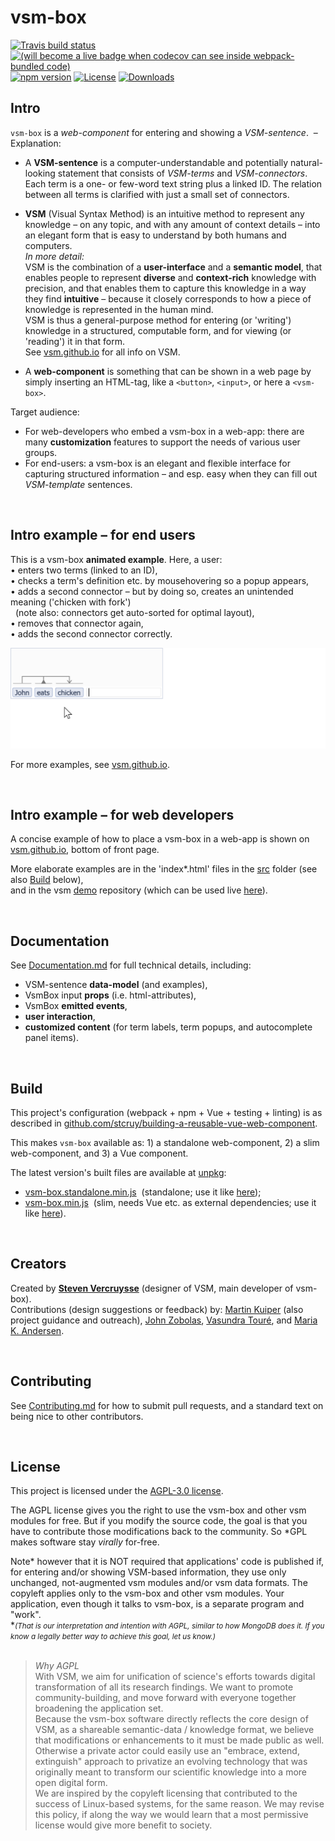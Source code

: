 # vsm-box

<!-- badges: start -->
[![Travis build status](https://travis-ci.org/vsm/vsm-box.svg?branch=master)](https://travis-ci.com/vsm/vsm-box)
[![(will become a live badge when codecov can see inside webpack-bundled code)](https://img.shields.io/badge/coverage-high-brightgreen.svg)](https://travis-ci.com/vsm/vsm-box)
[![npm version](https://img.shields.io/npm/v/vsm-box)](https://www.npmjs.com/package/vsm-box)
[![License](https://img.shields.io/npm/l/vsm-box?color=blue)](#license)
[![Downloads](https://img.shields.io/npm/dm/vsm-box)](https://www.npmjs.com/package/vsm-box)
<!-- badges: end -->

## Intro

`vsm-box` is a _web-component_ for entering and showing a _VSM-sentence_.
&nbsp;–&nbsp; Explanation:

- A **VSM-sentence** is a computer-understandable and potentially
  natural-looking statement that consists of _VSM-terms_ and _VSM-connectors_.
  Each term is a one- or few-word text string plus a linked ID.
  The relation between all terms is clarified with just a small set
  of connectors.

- **VSM** (Visual Syntax Method) is an intuitive method to represent any knowledge
  – on any topic, and with any amount of context details – into an elegant form
  that is easy to understand by both humans and computers.  
  _In more detail:_  
  VSM is the combination of a **user-interface** and a **semantic model**,
  that enables people to represent **diverse** and **context-rich**
  knowledge with precision, and that enables them
  to capture this knowledge in a way they find **intuitive** –
  because it closely corresponds to how a piece of knowledge is represented
  in the human mind.  
  VSM is thus a general-purpose method for entering (or 'writing') knowledge in
  a structured, computable form, and for viewing (or 'reading') it in that form.  
  See [vsm.github.io](http://vsm.github.io) for all info on VSM.

- A **web-component** is something that can be shown in a web page by simply
  inserting an HTML-tag, like a `<button>`, `<input>`, or here a `<vsm-box>`.

Target audience:
- For web-developers who embed a vsm-box in a web-app: there are many
  **customization** features to support the needs of various user groups.
- For end-users: a vsm-box is an elegant and flexible interface
  for capturing structured information –
  and esp. easy when they can fill out _VSM-template_ sentences.


<br>

## Intro example – for end users

This is a vsm-box **animated example**. Here, a user:  
• enters two terms (linked to an ID),  
• checks a term's definition etc. by mousehovering so a popup appears,  
• adds a second connector – but by doing so, creates an unintended meaning
  ('chicken with fork')  
  &nbsp; (note also: connectors get auto-sorted for optimal layout),  
• removes that connector again,  
• adds the second connector correctly.

<img src="imgs/vsm-box-example.gif" width="600" alt="vsm-box example animation">

For more examples, see [vsm.github.io](http://vsm.github.io).


<br>

## Intro example – for web developers

A concise example of how to place a vsm-box in a web-app is shown on
[vsm.github.io](http://vsm.github.io), bottom of front page.

More elaborate examples are in the 'index*.html' files in the
[src](https://github.com/vsm/vsm-box/tree/master/src) folder
(see also [Build](#build) below),  
and in the vsm [demo](https://github.com/vsm/demo) repository
(which can be used live [here](https://vsm.github.io/demo)).


<br>

## Documentation

See [Documentation.md](Documentation.md) for full technical details, including:

- VSM-sentence **data-model** (and examples),
- VsmBox input **props** (i.e. html-attributes),
- VsmBox **emitted events**,
- **user interaction**,
- **customized content** (for term labels, term popups, and autocomplete panel
  items).

<br>

## Build

This project's configuration (webpack + npm + Vue + testing + linting) is as
described in
[github.com/stcruy/building-a-reusable-vue-web-component](https://github.com/stcruy/building-a-reusable-vue-web-component).  

This makes `vsm-box` available as:
1)&nbsp;a standalone web-component, 2)&nbsp;a slim web-component,
and 3)&nbsp;a Vue component.

The latest version's built files are available at [unpkg](https://unpkg.com/browse/vsm-box/dist/):
- [vsm-box.standalone.min.js](https://unpkg.com/vsm-box/dist/vsm-box.standalone.min.js)
  &nbsp;(standalone;
  use it like [here](src/index-prod-standalone.html));
- [vsm-box.min.js](https://unpkg.com/vsm-box/dist/vsm-box.min.js)
  &nbsp;(slim, needs Vue etc. as external dependencies;
  use it like [here](src/index-prod-slim.html)).


<br>

## Creators

Created by **[Steven Vercruysse](https://github.com/stcruy)**
(designer of VSM, main developer of vsm-box).  
Contributions (design suggestions or feedback) by:
[Martin Kuiper](https://github.com/makuintnu) (also project guidance and outreach),
[John Zobolas](https://github.com/bblodfon),
[Vasundra Touré](https://github.com/vtoure),
and [Maria K. Andersen](https://github.com/mariakarand).


<br>

## Contributing

See [Contributing.md](CONTRIBUTING.md) for how to submit pull requests,
and a standard text on being nice to other contributors.


<br>

## License

This project is licensed under the [AGPL-3.0 license](LICENSE.md).

The AGPL license gives you the right to use the vsm-box
and other vsm modules for free.
But if you modify the source code, the goal is that you
have to contribute those modifications back to the community.
So *GPL makes software stay _virally_ for-free.

Note* however that it is NOT required that applications' code is
published if, for entering and/or showing VSM-based information,
they use only unchanged, not-augmented vsm modules and/or vsm
data formats.
The copyleft applies only to the vsm-box and other vsm modules.
Your application, even though it talks to vsm-box, is a
separate program and "work".  
*<span style="font-size:smaller;">_(That
is our interpretation and intention with AGPL, similar to how MongoDB does it.
If you know a legally better way to achieve this goal,
let us know.)_</span><br><br>

> _Why AGPL_  
> With VSM, we aim for unification of science's efforts towards digital
> transformation of all its research findings. We want to promote
> community-building, and move forward with everyone together broadening the
> application set.  
> Because the vsm-box software directly reflects the core design of VSM, as a
> shareable semantic-data / knowledge format, we believe that modifications or
> enhancements to it must be made public as well. Otherwise a private actor could
> easily use an "embrace, extend, extinguish" approach to privatize an evolving
> technology that was originally meant to transform our scientific knowledge into
> a more open digital form.  
> We are inspired by the copyleft licensing that contributed to the success of
> Linux-based systems, for the same reason.
> We may revise this policy, if along the way we would learn that a most
> permissive license would give more benefit to society.
